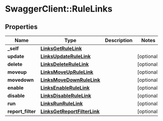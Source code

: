 # SwaggerClient::RuleLinks

## Properties
Name | Type | Description | Notes
------------ | ------------- | ------------- | -------------
**_self** | [**LinksGetRuleLink**](LinksGetRuleLink.md) |  | 
**update** | [**LinksUpdateRuleLink**](LinksUpdateRuleLink.md) |  | [optional] 
**delete** | [**LinksDeleteRuleLink**](LinksDeleteRuleLink.md) |  | [optional] 
**moveup** | [**LinksMoveUpRuleLink**](LinksMoveUpRuleLink.md) |  | [optional] 
**movedown** | [**LinksMoveDownRuleLink**](LinksMoveDownRuleLink.md) |  | [optional] 
**enable** | [**LinksEnableRuleLink**](LinksEnableRuleLink.md) |  | [optional] 
**disable** | [**LinksDisableRuleLink**](LinksDisableRuleLink.md) |  | [optional] 
**run** | [**LinksRunRuleLink**](LinksRunRuleLink.md) |  | [optional] 
**report_filter** | [**LinksGetReportFilterLink**](LinksGetReportFilterLink.md) |  | [optional] 


